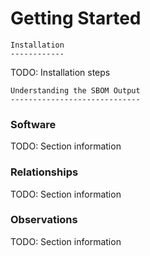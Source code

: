 # Getting Started

```{eval-rst}
Installation
------------
```

TODO: Installation steps

```{eval-rst}
Understanding the SBOM Output
-----------------------------
```

### Software

TODO: Section information

### Relationships

TODO: Section information

### Observations

TODO: Section information
